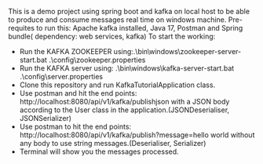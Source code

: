 This is a demo project using spring boot and kafka on local host to be able to produce and consume messages real time on windows machine. 
Pre-requites to run this: Apache kafka installed, Java 17, Postman and Spring bundle( dependency: web services, kafka)
To start the working:
- Run the KAFKA ZOOKEEPER using:.\bin\windows\zookeeper-server-start.bat .\config\zookeeper.properties
- Run the KAFKA server using: .\bin\windows\kafka-server-start.bat .\config\server.properties
- Clone this repository and run KafkaTutorialApplication class.
- Use postman and hit the end points: http://localhost:8080/api/v1/kafka/publishjson with a JSON body according to the User class in the application.(JSONDeserialiser, JSONSerializer)
- Use postman to  hit the end points: http://localhost:8080/api/v1/kafka/publish?message=hello world without any body to use string messages.(Deserialiser, Serializer)
- Terminal will show you the messages processed.
